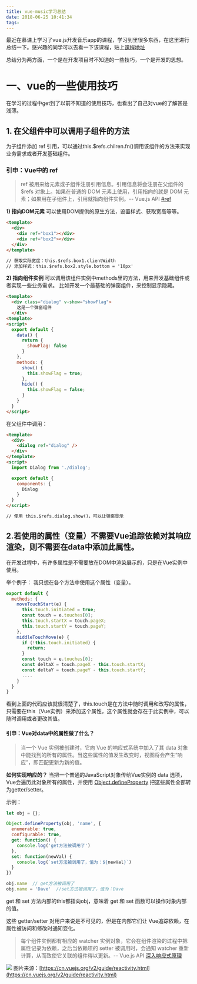 ```yaml
---
title: vue-music学习总结
date: 2018-06-25 10:41:34
tags:
---
```


最近在慕课上学习了vue.js开发音乐app的课程，学习到里很多东西，在这里进行总结一下。感兴趣的同学可以去看一下该课程，贴上[课程地址](https://coding.imooc.com/class/107.html)

总结分为两方面，一个是在开发项目时不知道的一些技巧，一个是开发的思想。

# 一、vue的一些使用技巧

在学习的过程中get到了以前不知道的使用技巧，也看出了自己对vue的了解甚是浅薄。

## 1. 在父组件中可以调用子组件的方法

为子组件添加 ref 引用，可以通过this.$refs.chilren.fn()调用该组件的方法来实现业务需求或者开发基础组件。

### 引申：Vue中的 ref
> ref 被用来给元素或子组件注册引用信息。引用信息将会注册在父组件的 $refs 对象上。如果在普通的 DOM 元素上使用，引用指向的就是 DOM 元素；如果用在子组件上，引用就指向组件实例。-- Vue.js API [#ref](https://cn.vuejs.org/v2/api/#ref)

**1) 指向DOM元素**
可以使用DOM提供的原生方法，设置样式、获取宽高等等。
```Html
<template>
  <div>
    <div ref="box1"></div>
    <div ref="box2"></div>
  </div>
</template>

// 获取实际宽度：this.$refs.box1.clientWidth
// 添加样式：this.$refs.box2.style.bottom = '10px'
```

**2) 指向组件实例**
可以调用该组件实例中methods里的方法，用来开发基础组件或者实现一些业务需求。
比如开发一个最基础的弹窗组件，来控制显示隐藏。
```Html
<template>
  <div class="dialog" v-show="showFlag">
    这是一个弹窗组件
  </div>
<template>
<script>
  export default {
    data() {
      return {
        showFlag: false
      }
    },
    methods: {
      show() {
        this.showFlag = true;
      },
      hide() {
        this.showFlag = false;
      }
    }
  }
</script>
```
在父组件中调用：
```Html
<template>
  <div>
    <dialog ref="dialog" />
  </div>
</template>
<script>
  import Dialog from './dialog';

  export default {
    components: {
      Dialog
    }
  }
</script>

// 使用 this.$refs.dialog.show()，可以让弹窗显示
```

## 2.若使用的属性（变量）不需要Vue追踪依赖对其响应渲染，则不需要在data中添加此属性。
在开发过程中，有许多属性是不需要放在DOM中渲染展示的，只是在Vue实例中使用。

举个例子：
我只想在各个方法中使用这个属性（变量）。
```Javascript
export default {
  methods: {
    moveTouchStart(e) {
      this.touch.initiated = true;
      const touch = e.touches[0];
      this.touch.startX = touch.pageX;
      this.touch.startY = touch.pageY;
    },
    middleTouchMove(e) {
      if (!this.touch.initiated) {
        return;
      }
      const touch = e.touches[0];
      const deltaX = touch.pageX - this.touch.startX;
      const deltaY = touch.pageY - this.touch.startY;
      ....
    }
  }
}
```
看到上面的代码应该就很清楚了，this.touch是在方法中随时调用和改写的属性，只需要在this（Vue实例）来添加这个属性，这个属性就会存在于此实例中，可以随时调用或者更改其值。

#### 引申：Vue对data中的属性做了什么？
> 当一个 Vue 实例被创建时，它向 Vue 的响应式系统中加入了其 data 对象中能找到的所有的属性。当这些属性的值发生改变时，视图将会产生“响应”，即匹配更新为新的值。

**如何实现响应的？**
当把一个普通的JavaScript对象传给Vue实例的 data 选项，Vue会遍历此对象所有的属性，并使用 [Object.defineProperty](https://developer.mozilla.org/en-US/docs/Web/JavaScript/Reference/Global_Objects/Object/defineProperty) 把这些属性全部转为getter/setter。

示例：
```Javascript
let obj = {};

Object.defineProperty(obj, 'name', {
  enumerable: true,
  configurable: true,
  get: function() {
    console.log('get方法被调用了')
  },
  set: function(newVal) {
    console.log(`set方法被调用了，值为：${newVal}`)
  }
})

obj.name  // get方法被调用了
obj.name = 'Dave'  //set方法被调用了，值为：Dave
```
get 和 set 方法内部的this都指向obj，意味着 get 和 set 函数可以操作对象内部的值。

这些 getter/setter 对用户来说是不可见的，但是在内部它们让 Vue追踪依赖，在属性被访问和修改时通知变化。

> 每个组件实例都有相应的 watcher 实例对象，它会在组件渲染的过程中把属性记录为依赖，之后当依赖项的 setter 被调用时，会通知 watcher 重新计算，从而致使它关联的组件得以更新。-- Vue.js API [深入响应式原理](https://cn.vuejs.org/v2/guide/reactivity.html)

![](/images/reactivity.png)
图片来源：[https://cn.vuejs.org/v2/guide/reactivity.html](https://cn.vuejs.org/v2/guide/reactivity.html)